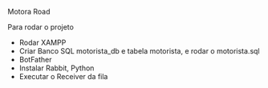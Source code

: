 Motora Road

Para rodar o projeto

- Rodar XAMPP 
- Criar Banco SQL motorista_db e tabela motorista, e rodar o motorista.sql
- BotFather
- Instalar Rabbit, Python
- Executar o Receiver da fila
